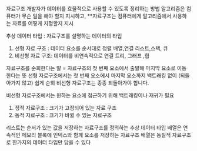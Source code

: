 자료구조 
개발자가 데이터를 효울적으로 사용할 수 있도록 정리하는 방법
알고리즘은 컴퓨터가 무슨 일을 해야 할지 지시하고,
**자료구조는 컴퓨터에게 알고리즘에서 사용하는 자료를 어떻게 지정할지 지시

추상 데이터 타입 : 자료구조를 설명하는 데이터의 타입

1. 선형 자료 구조 : 데이터 요소를 순서대로 정렬
   배열,연결 리스트,스택, 큐
2. 비선형 자료 구조: 데이터를 비연속적으로 연결
   트리, 그래프 ,힙

자료구조를 순회한다는 말 = 자료구조의 첫 번째 요소에서 출발해 마지막 요소로 이동 한다는 뜻
선형 자료구조에서는 첫 번째 요소에서 마지막 요소까지 백트래킹 없이 (되돌아가지 않고) 쉽게 순회
비선형 자료구조는 종종 되돌아가야 합니다.

비선형 자료구조에서는 원하는 요소에 접근하기 위해 백트래킹이나 재귀가 필요


1. 정적 자료구조 : 크기가 고정되어 있는 자료 구조
2. 동적 자료구조 : 크기가 바뀔 수 있는 자료구조

리스트는 순서가 있는 값을 저장하는 자료구조를 정의하는 추상 데이터 타입
배열은 연속적인 메모리 블록에 인덱스와 함께 요소를 저장하는 자료구조
배열은 동질적 자료구조로 한가지의 데이터 타입만 담을 수 있다
